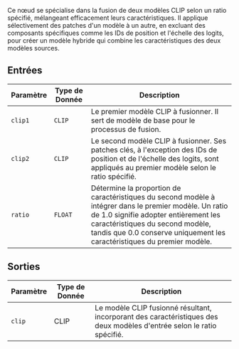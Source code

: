 Ce nœud se spécialise dans la fusion de deux modèles CLIP selon un ratio spécifié, mélangeant efficacement leurs caractéristiques. Il applique sélectivement des patches d'un modèle à un autre, en excluant des composants spécifiques comme les IDs de position et l'échelle des logits, pour créer un modèle hybride qui combine les caractéristiques des deux modèles sources.

## Entrées

| Paramètre | Type de Donnée | Description |
|-----------|-------------|-------------|
| `clip1`   | `CLIP`      | Le premier modèle CLIP à fusionner. Il sert de modèle de base pour le processus de fusion. |
| `clip2`   | `CLIP`      | Le second modèle CLIP à fusionner. Ses patches clés, à l'exception des IDs de position et de l'échelle des logits, sont appliqués au premier modèle selon le ratio spécifié. |
| `ratio`   | `FLOAT`     | Détermine la proportion de caractéristiques du second modèle à intégrer dans le premier modèle. Un ratio de 1.0 signifie adopter entièrement les caractéristiques du second modèle, tandis que 0.0 conserve uniquement les caractéristiques du premier modèle. |

## Sorties

| Paramètre | Type de Donnée | Description |
|-----------|-------------|-------------|
| `clip`    | CLIP      | Le modèle CLIP fusionné résultant, incorporant des caractéristiques des deux modèles d'entrée selon le ratio spécifié. |
